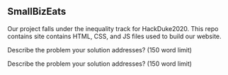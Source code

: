 ## SmallBizEats

Our project falls under the inequality track for HackDuke2020. This repo contains site contains HTML, CSS, and JS files used to build our website. 


Describe the problem your solution addresses? (150 word limit)


Describe the problem your solution addresses? (150 word limit)

